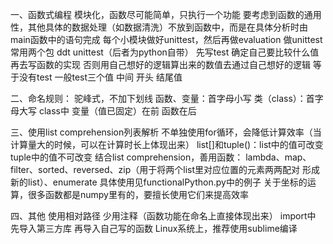 一、函数式编程
模块化，函数尽可能简单，只执行一个功能
要考虑到函数的通用性，其他具体的数据处理（如数据清洗）不放到函数中，而是在具体分析时由main函数中的语句完成
每个小模块做好unittest，然后再做evaluation
做unittest常用两个包 ddt unittest（后者为python自带）
先写test 确定自己要比较什么值 再去写函数的实现 否则用自己想好的逻辑算出来的数值去通过自己想好的逻辑 等于没有test
一般test三个值 中间 开头 结尾值

二、命名规则：
驼峰式，不加下划线
函数、变量：首字母小写
类（class）：首字母大写
class中 变量（值已固定）在前 函数在后

三、使用list comprehension列表解析
不单独使用for循环，会降低计算效率（当计算量大的时候，可以在计算时长上体现出来）
list[]和tuple()：list中的值可改变 tuple中的值不可改变
结合list comprehension，善用函数：
lambda、map、filter、sorted、reversed、zip（用于将两个list里对应位置的元素两两配对 形成新的list）、enumerate
具体使用见functionalPython.py中的例子
关于坐标的运算，很多函数都是numpy里有的，要擅长使用它们来提高效率

四、其他
使用相对路径
少用注释（函数功能在命名上直接体现出来）
import中 先导入第三方库 再导入自己写的函数
Linux系统上，推荐使用sublime编译
